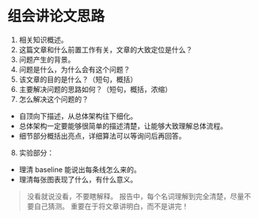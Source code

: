 # 组会讲论文思路

1. 相关知识概述。
2. 这篇文章和什么前置工作有关，文章的大致定位是什么？
3. 问题产生的背景。
4. 问题是什么，为什么会有这个问题？
5. 该文章的目的是什么？（短句，概括）
6. 主要解决问题的思路如何？（短句，概括，浓缩）
7. 怎么解决这个问题的？
  - 自顶向下描述，从总体架构往下细化。
  - 总体架构一定要能够很简单的描述清楚，让能够大致理解总体流程。
  - 细节部分概括出亮点，详细算法可以等询问后再回答。
8. 实验部分：
  - 理清 baseline 能说出每条线怎么来的。
  - 理清每张图表现了什么，有什么意义。

> 没看就说没看，不要瞎解释。
> 报告中，每个名词理解到完全清楚，尽量不要自己猜测。
> 重要在于将文章讲明白，而不是讲完！